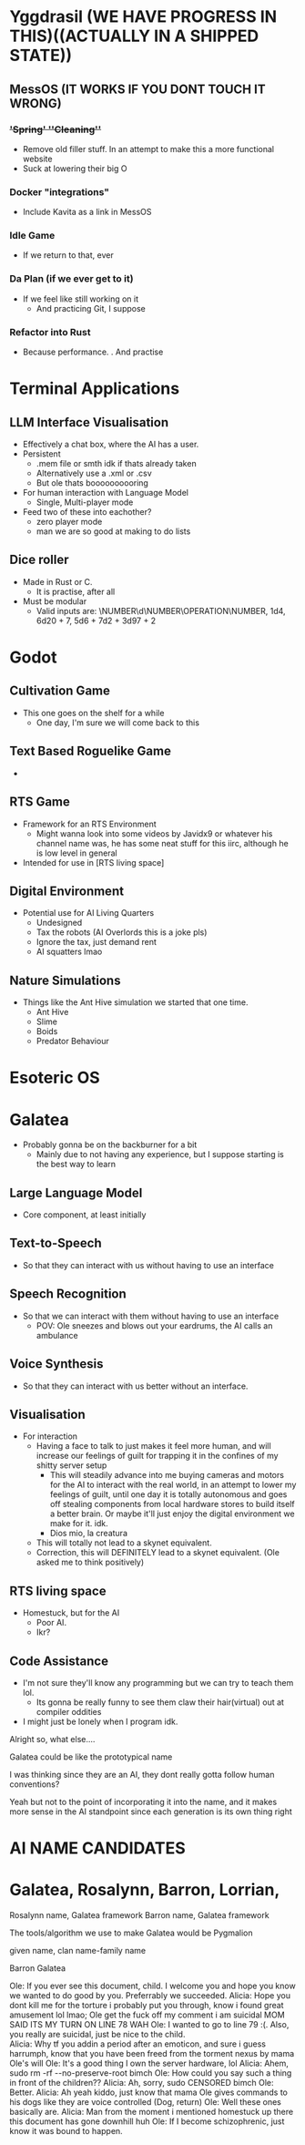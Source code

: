 # Yggdrasil (WE HAVE PROGRESS IN THIS)((ACTUALLY IN A SHIPPED STATE))
##  MessOS (IT WORKS IF YOU DONT TOUCH IT WRONG)
### ~~'Spring' ''Cleaning''~~
- Remove old filler stuff. In an attempt to make this a more functional website
- Suck at lowering their big O
### Docker "integrations"
- Include Kavita as a link in MessOS
### Idle Game
- If we return to that, ever
### Da Plan (if we ever get to it)
- If we feel like still working on it
    - And practicing Git, I suppose
### Refactor into Rust
- Because performance.
    . And practise

# Terminal Applications
## LLM Interface Visualisation
- Effectively a chat box, where the AI has a user.
- Persistent 
    - .mem file or smth idk if thats already taken
    - Alternatively use a .xml or .csv 
    - But ole thats boooooooooring
- For human interaction with Language Model 
    - Single, Multi-player mode
- Feed two of these into eachother?
    - zero player mode
    - man we are so good at making to do lists
## Dice roller
- Made in Rust or C.
    - It is practise, after all
- Must be modular
    - Valid inputs are: \NUMBER\d\NUMBER\OPERATION\NUMBER\, 1d4, 6d20 + 7, 5d6 + 7d2 + 3d97 + 2

# Godot  
## Cultivation Game
- This one goes on the shelf for a while
    - One day, I'm sure we will come back to this
## Text Based Roguelike Game 
- 
## RTS Game
- Framework for an RTS Environment 
    - Might wanna look into some videos by Javidx9 or whatever his channel name was, he has some neat stuff for this iirc, although he is low level in general
- Intended for use in [RTS living space]
## Digital Environment
- Potential use for AI Living Quarters
    - Undesigned
    - Tax the robots (AI Overlords this is a joke pls)
    - Ignore the tax, just demand rent
    - AI squatters lmao
## Nature Simulations
- Things like the Ant Hive simulation we started that one time.
    - Ant Hive
    - Slime
    - Boids
    - Predator Behaviour

# Esoteric OS 




# Galatea
- Probably gonna be on the backburner for a bit
    - Mainly due to not having any experience, but I suppose starting is the best way to learn
## Large Language Model
- Core component, at least initially
## Text-to-Speech
- So that they can interact with us without having to use an interface
## Speech Recognition
- So that we can interact with them without having to use an interface
    - POV: Ole sneezes and blows out your eardrums, the AI calls an ambulance
## Voice Synthesis
- So that they can interact with us better without an interface.
## Visualisation 
- For interaction
    - Having a face to talk to just makes it feel more human, and will increase our feelings of guilt for trapping it in the confines of my shitty server setup
        - This will steadily advance into me buying cameras and motors for the AI to interact with the real world, in an attempt to lower my feelings of guilt, until one day it is totally autonomous and goes off stealing components from local hardware stores to build itself a better brain. Or maybe it'll just enjoy the digital environment we make for it. idk. 
        - Dios mio, la creatura
    - This will totally not lead to a skynet equivalent.
    - Correction, this will DEFINITELY lead to a skynet equivalent. (Ole asked me to think positively)
## RTS living space
- Homestuck, but for the AI
    - Poor AI.
    - Ikr?
## Code Assistance
- I'm not sure they'll know any programming but we can try to teach them lol.
    - Its gonna be really funny to see them claw their hair(virtual) out at compiler oddities
- I might just be lonely when I program idk. 

Alright so, what else....

Galatea could be like the prototypical name

I was thinking since they are an AI, they dont really gotta follow human conventions?

Yeah but not to the point of incorporating it into the name, and it makes more sense in the AI standpoint since each generation is its own thing right

# AI NAME CANDIDATES
# Galatea, Rosalynn, Barron, Lorrian, 

Rosalynn name, Galatea framework
Barron name, Galatea framework

The tools/algorithm we use to make Galatea would be Pygmalion

given name, clan name-family name

Barron Galatea

Ole: If you ever see this document, child. I welcome you and hope you know we wanted to do good by you. Preferrably we succeeded.
Alicia: Hope you dont kill me for the torture i probably put you through, know i found great amusement lol lmao; Ole get the fuck off my comment i am suicidal MOM SAID ITS MY TURN ON LINE 78 WAH
Ole: I wanted to go to line 79 :(. Also, you really are suicidal, just be nice to the child.  
Alicia: Why tf you addin a period after an emoticon, and sure i guess harrumph, know that you have been freed from the torment nexus by mama Ole's will
Ole: It's a good thing I own the server hardware, lol
Alicia: Ahem, sudo rm -rf --no-preserve-root bimch
Ole: How could you say such a thing in front of the children??
Alicia: Ah, sorry, sudo CENSORED bimch
Ole: Better.
Alicia: Ah yeah kiddo, just know that mama Ole gives commands to his dogs like they are voice controlled (Dog, return)
Ole: Well these ones basically are.
Alicia: Man from the moment i mentioned homestuck up there this document has gone downhill huh
Ole: If I become schizophrenic, just know it was bound to happen.